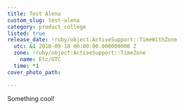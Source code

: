 ```yaml
---
title: Test Alena
custom_slug: test-alena
category: product_college
listed: true
release_date: !ruby/object:ActiveSupport::TimeWithZone
  utc: &1 2018-09-18 00:00:00.000000000 Z
  zone: !ruby/object:ActiveSupport::TimeZone
    name: Etc/UTC
  time: *1
cover_photo_path: 

---
```

Something cool!
